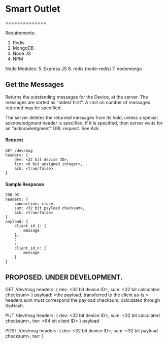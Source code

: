 # Smart Outlet
==============

Requirements:
1. Redis
2. MongoDB
3. Node JS
4. NPM

Node Modules:
5. Express JS
6. redis (node-redis)
7. nodemongo


## Get the Messages

Returns the outstanding messages for the Device, at the server. The messages are sorted as "oldest first". A limit on number of messages returned may be specified.

The server deletes the returned messages from its hold, unless a special acknowledgment header is specified. If it is specified, then server waits for an "acknowledgment" URL request. See Ack.

#### Request
```
GET /dev/msg
headers: {
    dev: <32 bit device ID>,
    lim: <8 bit unsigned integer>,
    ack: <true/false>
}
```

#### Sample Response
```
200 OK
headers: {
    connection: close,
    sum: <32 bit payload checksum>,
    ack: <true/false>
}
payload: {
    client_id_1: {
        message
    },
    :
    :
    client_id_n: {
        message
    }
}
```

## PROPOSED. UNDER DEVELOPMENT.



GET /dev/msg
headers: {
    dev: <32 bit device ID>,
    sum: <32 bit calculated checksum>
}
payload: <the payload, transferred to the client as-is.>
headers.sum must correspond the payload checksum, calculated through SipHash.

PUT /dev/msg
headers: {
    dev: <32 bit device ID>,
    sum: <32 bit calculated checksum>,
    twr: <64 bit client ID>
}
payload

POST /dev/msg
headers: {
    dev: <32 bit device ID>,
    sum: <32 bit payload checksum>,
    twr:
}